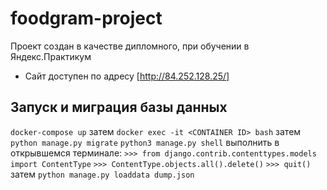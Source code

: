 # foodgram-project
Проект создан в качестве дипломного, при обучении в Яндекс.Практикум

- Сайт доступен по адресу [http://84.252.128.25/]

## Запуск и миграция базы данных
`docker-compose up`
    затем
`docker exec -it <CONTAINER ID> bash`
    затем
`python manage.py migrate`
`python3 manage.py shell`
    выполнить в открывшемся терминале:
`>>> from django.contrib.contenttypes.models import ContentType`
`>>> ContentType.objects.all().delete()`
`>>> quit()`
    затем
`python manage.py loaddata dump.json`

[http://84.252.128.25/]: http://84.252.128.25/
